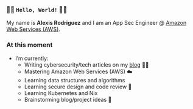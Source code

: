 ### 👋🏻 `Hello, World!` 👋🏻

My name is  **Alexis Rodriguez**  and I am an App Sec Engineer @ [Amazon Web Services (AWS)](https://aws.amazon.com).

### At this moment
- I’m currently:
  - Writing cybersecurity/tech articles on my [blog](https://bin3xish477.medium.com/) ✍🏻
  - Mastering Amazon Web Services (AWS) ☁️
  - Learning data structures and algorithms
  - Learning secure design and code review 👀
  - Learning Kubernetes and Nix
  - Brainstorming blog/project ideas 🧠
